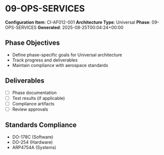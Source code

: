 # 09-OPS-SERVICES

**Configuration Item**: CI-AF012-001
**Architecture Type**: Universal
**Phase**: 09-OPS-SERVICES
**Generated**: 2025-08-25T00:04:24+00:00

## Phase Objectives
- Define phase-specific goals for Universal architecture
- Track progress and deliverables
- Maintain compliance with aerospace standards

## Deliverables
- [ ] Phase documentation
- [ ] Test results (if applicable)
- [ ] Compliance artifacts
- [ ] Review approvals

## Standards Compliance
- DO-178C (Software)
- DO-254 (Hardware)
- ARP4754A (Systems)
